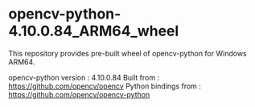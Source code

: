 # opencv-python-4.10.0.84_ARM64_wheel
This repository provides pre-built wheel of opencv-python for Windows ARM64.

opencv-python version : 4.10.0.84
Built from : https://github.com/opencv/opencv
Python bindings from : https://github.com/opencv/opencv-python
